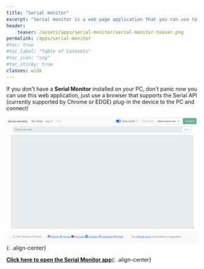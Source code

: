 ```yaml
---
title: "Serial monitor"
excerpt: "Serial monitor is a web page application that you can use to monitor any Serial device connected on your PC via browser"
header: 
    teaser: /assets/apps/serial-monitor/serial-monitor-teaser.png
permalink: /apps/serial-monitor
#toc: true
#toc_label: "Table of Contents"
#toc_icon: "cog"
#toc_sticky: true
classes: wide
---
```


If you don't have a **Serial Monitor** installed on your PC, don't panic now you can use this web application, just use a browser that supports the Serial API (currently supported by Chrome or EDGE) plug-in the device to the PC and connect!

![Smoke](/assets/apps/serial-monitor/serial-monitor-teaser.png){: .align-center}

**[Click here to open the Serial Monitor app](https://bobboteck.github.io/app/serial-monitor/index.html)**{: .align-center}

